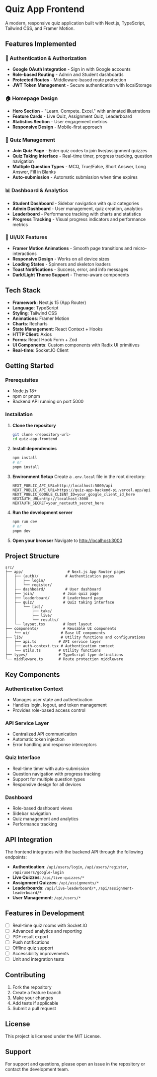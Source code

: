 # Quiz App Frontend

A modern, responsive quiz application built with Next.js, TypeScript, Tailwind CSS, and Framer Motion.

## Features Implemented

### 🔐 Authentication & Authorization
- **Google OAuth Integration** - Sign in with Google accounts
- **Role-based Routing** - Admin and Student dashboards
- **Protected Routes** - Middleware-based route protection
- **JWT Token Management** - Secure authentication with localStorage

### 🏠 Homepage Design
- **Hero Section** - "Learn. Compete. Excel." with animated illustrations
- **Feature Cards** - Live Quiz, Assignment Quiz, Leaderboard
- **Statistics Section** - User engagement metrics
- **Responsive Design** - Mobile-first approach

### 🎯 Quiz Management
- **Join Quiz Page** - Enter quiz codes to join live/assignment quizzes
- **Quiz Taking Interface** - Real-time timer, progress tracking, question navigation
- **Multiple Question Types** - MCQ, True/False, Short Answer, Long Answer, Fill in Blanks
- **Auto-submission** - Automatic submission when time expires

### 📊 Dashboard & Analytics
- **Student Dashboard** - Sidebar navigation with quiz categories
- **Admin Dashboard** - User management, quiz creation, analytics
- **Leaderboard** - Performance tracking with charts and statistics
- **Progress Tracking** - Visual progress indicators and performance metrics

### 🎨 UI/UX Features
- **Framer Motion Animations** - Smooth page transitions and micro-interactions
- **Responsive Design** - Works on all device sizes
- **Loading States** - Spinners and skeleton loaders
- **Toast Notifications** - Success, error, and info messages
- **Dark/Light Theme Support** - Theme-aware components

## Tech Stack

- **Framework**: Next.js 15 (App Router)
- **Language**: TypeScript
- **Styling**: Tailwind CSS
- **Animations**: Framer Motion
- **Charts**: Recharts
- **State Management**: React Context + Hooks
- **HTTP Client**: Axios
- **Forms**: React Hook Form + Zod
- **UI Components**: Custom components with Radix UI primitives
- **Real-time**: Socket.IO Client

## Getting Started

### Prerequisites
- Node.js 18+ 
- npm or pnpm
- Backend API running on port 5000

### Installation

1. **Clone the repository**
   ```bash
   git clone <repository-url>
   cd quiz-app-frontend
   ```

2. **Install dependencies**
   ```bash
   npm install
   # or
   pnpm install
   ```

3. **Environment Setup**
   Create a `.env.local` file in the root directory:
   ```env
   NEXT_PUBLIC_API_URL=http://localhost:5000/api
   NEXT_PUBLIC_API_URL=https://quiz-app-backend-pi.vercel.app/api
   NEXT_PUBLIC_GOOGLE_CLIENT_ID=your_google_client_id_here
   NEXTAUTH_URL=http://localhost:3000
   NEXTAUTH_SECRET=your_nextauth_secret_here
   ```

4. **Run the development server**
   ```bash
   npm run dev
   # or
   pnpm dev
   ```

5. **Open your browser**
   Navigate to [http://localhost:3000](http://localhost:3000)

## Project Structure

```
src/
├── app/                    # Next.js App Router pages
│   ├── (auth)/            # Authentication pages
│   │   ├── login/
│   │   └── register/
│   ├── dashboard/         # User dashboard
│   ├── join/             # Join quiz page
│   ├── leaderboard/      # Leaderboard page
│   ├── quiz/             # Quiz taking interface
│   │   └── [id]/
│   │       ├── take/
│   │       ├── live/
│   │       └── results/
│   └── layout.tsx        # Root layout
├── components/           # Reusable UI components
│   └── ui/              # Base UI components
├── lib/                 # Utility functions and configurations
│   ├── api.ts          # API service layer
│   ├── auth-context.tsx # Authentication context
│   └── utils.ts        # Utility functions
├── types/              # TypeScript type definitions
└── middleware.ts       # Route protection middleware
```

## Key Components

### Authentication Context
- Manages user state and authentication
- Handles login, logout, and token management
- Provides role-based access control

### API Service Layer
- Centralized API communication
- Automatic token injection
- Error handling and response interceptors

### Quiz Interface
- Real-time timer with auto-submission
- Question navigation with progress tracking
- Support for multiple question types
- Responsive design for all devices

### Dashboard
- Role-based dashboard views
- Sidebar navigation
- Quiz management and analytics
- Performance tracking

## API Integration

The frontend integrates with the backend API through the following endpoints:

- **Authentication**: `/api/users/login`, `/api/users/register`, `/api/users/google-login`
- **Live Quizzes**: `/api/live-quizzes/*`
- **Assignment Quizzes**: `/api/assignments/*`
- **Leaderboards**: `/api/live-leaderboard/*`, `/api/assignment-leaderboard/*`
- **User Management**: `/api/users/*`

## Features in Development

- [ ] Real-time quiz rooms with Socket.IO
- [ ] Advanced analytics and reporting
- [ ] PDF result export
- [ ] Push notifications
- [ ] Offline quiz support
- [ ] Accessibility improvements
- [ ] Unit and integration tests

## Contributing

1. Fork the repository
2. Create a feature branch
3. Make your changes
4. Add tests if applicable
5. Submit a pull request

## License

This project is licensed under the MIT License.

## Support

For support and questions, please open an issue in the repository or contact the development team.
